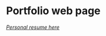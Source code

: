 # Portfolio web page 
*<a href="https://github.com/user-attachments/assets/b7f0ca65-46e5-4a60-af28-e4d7edf36a8e">
  Personal resume here
</a>*

